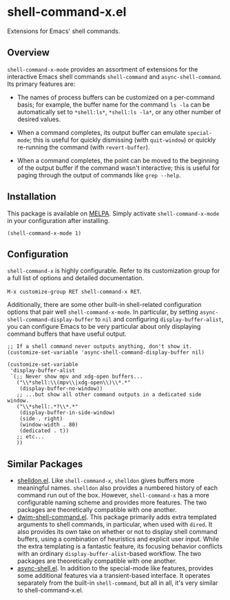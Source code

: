 # shell-command-x.el

Extensions for Emacs' shell commands.

## Overview

`shell-command-x-mode` provides an assortment of extensions for the interactive
Emacs shell commands `shell-command` and `async-shell-command`. Its primary
features are:

- The names of process buffers can be customized on a per-command basis; for
  example, the buffer name for the command `ls -la` can be automatically set to
  `*shell:ls*`, `*shell:ls -la*`, or any other number of desired values.

- When a command completes, its output buffer can emulate `special-mode`; this
  is useful for quickly dismissing (with `quit-window`) or quickly re-running
  the command (with `revert-buffer`).

- When a command completes, the point can be moved to the beginning of the
  output buffer if the command wasn't interactive; this is useful for paging
  through the output of commands like `grep --help`.

## Installation

This package is available on [MELPA](https://melpa.org/#/shell-command-x).
Simply activate `shell-command-x-mode` in your configuration after installing.

```elisp
(shell-command-x-mode 1)
```

## Configuration

`shell-command-x` is highly configurable. Refer to its customization group for a
full list of options and detailed documentation.

`M-x customize-group RET shell-command-x RET`.

Additionally, there are some other built-in shell-related configuration options
that pair well `shell-command-x-mode`. In particular, by setting
`async-shell-command-display-buffer` to `nil` and configuring
`display-buffer-alist`, you can configure Emacs to be very particular about only
displaying command buffers that have useful output.

```elisp
;; If a shell command never outputs anything, don't show it.
(customize-set-variable 'async-shell-command-display-buffer nil)

(customize-set-variable
 'display-buffer-alist
 `(;; Never show mpv and xdg-open buffers...
   ("\\*shell:\\(mpv\\|xdg-open\\)\\*.*"
    (display-buffer-no-window))
   ;; ...but show all other command outputs in a dedicated side window.
   ("\\*shell:.*?\\*.*"
    (display-buffer-in-side-window)
    (side . right)
    (window-width . 80)
    (dedicated . t))
   ;; etc...
   ))
```

## Similar Packages

- [shelldon.el](https://github.com/Overdr0ne/shelldon). Like `shell-command-x`,
  `shelldon` gives buffers more meaningful names. `shelldon` also provides a
  numbered history of each command run out of the box. However,
  `shell-command-x` has a more configurable naming scheme and provides more
  features. The two packages are theoretically compatible with one another.
- [dwim-shell-command.el](https://github.com/xenodium/dwim-shell-command). This
  package primarily adds extra templated arguments to shell commands, in
  particular, when used with `dired`. It also provides its own take on whether
  or not to display shell command buffers, using a combination of heuristics and
  explicit user input. While the extra templating is a fantastic feature, its
  focusing behavior conflicts with an ordinary `display-buffer-alist`-based
  workflow. The two packages are theoretically compatible with one another.
- [async-shell.el](https://github.com/sgpthomas/async-shell). In addition to the
  special-mode like features, provides some additional features via a
  transient-based interface. It operates separately from the built-in
  `shell-command`, but all in all, it's very similar to shell-command-x.el.
